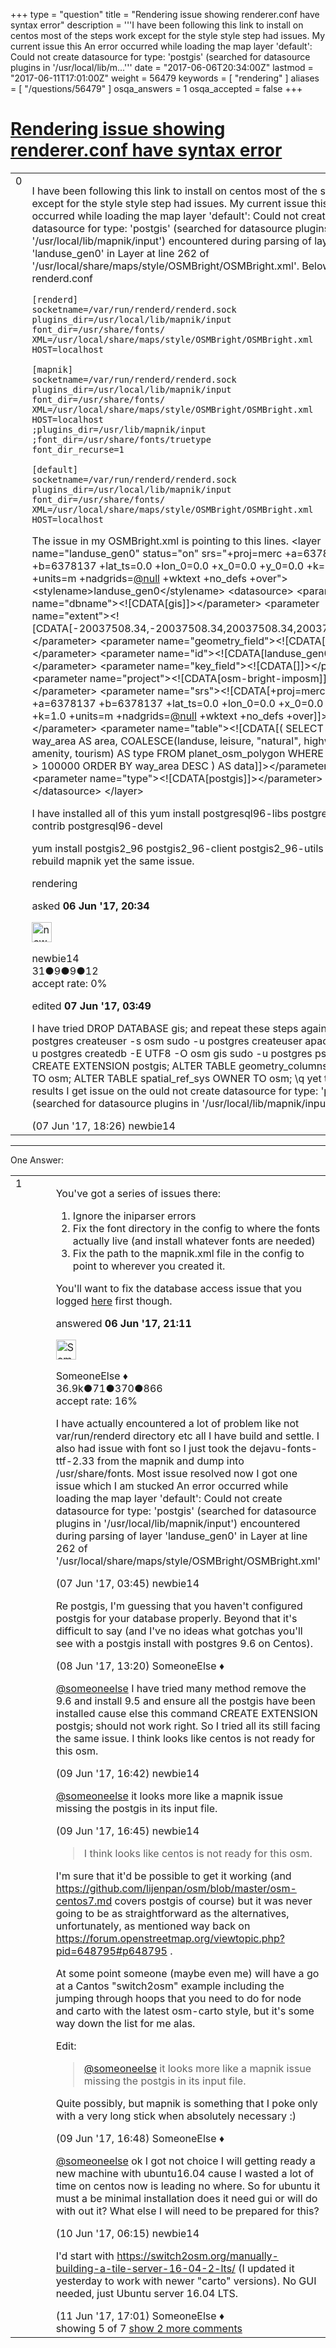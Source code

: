 +++
type = "question"
title = "Rendering issue showing renderer.conf have syntax error"
description = '''I have been following this link to install on centos most of the steps work except for the style style step had issues. My current issue this An error occurred while loading the map layer &#x27;default&#x27;: Could not create datasource for type: &#x27;postgis&#x27; (searched for datasource plugins in &#x27;/usr/local/lib/m...'''
date = "2017-06-06T20:34:00Z"
lastmod = "2017-06-11T17:01:00Z"
weight = 56479
keywords = [ "rendering" ]
aliases = [ "/questions/56479" ]
osqa_answers = 1
osqa_accepted = false
+++

<div class="headNormal">

# [Rendering issue showing renderer.conf have syntax error](/questions/56479/rendering-issue-showing-rendererconf-have-syntax-error)

</div>

<div id="main-body">

<div id="askform">

<table id="question-table" style="width:100%;">
<colgroup>
<col style="width: 50%" />
<col style="width: 50%" />
</colgroup>
<tbody>
<tr>
<td style="width: 30px; vertical-align: top"><div class="vote-buttons">
<span id="post-56479-upvote" class="ajax-command post-vote up" rel="nofollow" title="I like this post (click again to cancel)"> </span>
<div id="post-56479-score" class="post-score" title="current number of votes">
0
</div>
<span id="post-56479-downvote" class="ajax-command post-vote down" rel="nofollow" title="I dont like this post (click again to cancel)"> </span> <span id="favorite-mark" class="ajax-command favorite-mark" rel="nofollow" title="mark/unmark this question as favorite (click again to cancel)"> </span>
<div id="favorite-count" class="favorite-count">
&#10;</div>
</div></td>
<td><div id="item-right">
<div class="question-body">
<p>I have been following this link to install on centos most of the steps work except for the style style step had issues. My current issue this An error occurred while loading the map layer 'default': Could not create datasource for type: 'postgis' (searched for datasource plugins in '/usr/local/lib/mapnik/input') encountered during parsing of layer 'landuse_gen0' in Layer at line 262 of '/usr/local/share/maps/style/OSMBright/OSMBright.xml'. Below is my renderd.conf</p>
<pre><code>[renderd]
socketname=/var/run/renderd/renderd.sock
plugins_dir=/usr/local/lib/mapnik/input
font_dir=/usr/share/fonts/ 
XML=/usr/local/share/maps/style/OSMBright/OSMBright.xml
HOST=localhost
&#10;[mapnik]
socketname=/var/run/renderd/renderd.sock
plugins_dir=/usr/local/lib/mapnik/input
font_dir=/usr/share/fonts/ 
XML=/usr/local/share/maps/style/OSMBright/OSMBright.xml
HOST=localhost
;plugins_dir=/usr/lib/mapnik/input
;font_dir=/usr/share/fonts/truetype
font_dir_recurse=1
&#10;[default]
socketname=/var/run/renderd/renderd.sock
plugins_dir=/usr/local/lib/mapnik/input
font_dir=/usr/share/fonts/ 
XML=/usr/local/share/maps/style/OSMBright/OSMBright.xml
HOST=localhost</code></pre>
<p>The issue in my OSMBright.xml is pointing to this lines. &lt;layer name="landuse_gen0" status="on" srs="+proj=merc +a=6378137 +b=6378137 +lat_ts=0.0 +lon_0=0.0 +x_0=0.0 +y_0=0.0 +k=1.0 +units=m +nadgrids=<a href="https://help.openstreetmap.org/users/2957/nullpointer"></a><a href="https://help.openstreetmap.org/users/2957/nullpointer">@null</a></a> +wktext +no_defs +over"&gt; &lt;stylename&gt;landuse_gen0&lt;/stylename&gt; &lt;datasource&gt; &lt;parameter name="dbname"&gt;&lt;![CDATA[gis]]&gt;&lt;/parameter&gt; &lt;parameter name="extent"&gt;&lt;![CDATA[-20037508.34,-20037508.34,20037508.34,20037508.34]]&gt;&lt;/parameter&gt; &lt;parameter name="geometry_field"&gt;&lt;![CDATA[way]]&gt;&lt;/parameter&gt; &lt;parameter name="id"&gt;&lt;![CDATA[landuse_gen0]]&gt;&lt;/parameter&gt; &lt;parameter name="key_field"&gt;&lt;![CDATA[]]&gt;&lt;/parameter&gt; &lt;parameter name="project"&gt;&lt;![CDATA[osm-bright-imposm]]&gt;&lt;/parameter&gt; &lt;parameter name="srs"&gt;&lt;![CDATA[+proj=merc +a=6378137 +b=6378137 +lat_ts=0.0 +lon_0=0.0 +x_0=0.0 +y_0=0.0 +k=1.0 +units=m +nadgrids=<a href="https://help.openstreetmap.org/users/2957/nullpointer"></a><a href="https://help.openstreetmap.org/users/2957/nullpointer">@null</a></a> +wktext +no_defs +over]]&gt;&lt;/parameter&gt; &lt;parameter name="table"&gt;&lt;![CDATA[( SELECT way, way_area AS area, COALESCE(landuse, leisure, "natural", highway, amenity, tourism) AS type FROM planet_osm_polygon WHERE way_area &gt; 100000 ORDER BY way_area DESC ) AS data]]&gt;&lt;/parameter&gt; &lt;parameter name="type"&gt;&lt;![CDATA[postgis]]&gt;&lt;/parameter&gt; &lt;/datasource&gt; &lt;/layer&gt;</p>
<p>I have installed all of this yum install postgresql96-libs postgresql96-contrib postgresql96-devel</p>
<p>yum install postgis2_96 postgis2_96-client postgis2_96-utils and rebuild mapnik yet the same issue.</p>
</div>
<div id="question-tags" class="tags-container tags">
<span class="post-tag tag-link-rendering" rel="tag" title="see questions tagged &#39;rendering&#39;">rendering</span>
</div>
<div id="question-controls" class="post-controls">
&#10;</div>
<div class="post-update-info-container">
<div class="post-update-info post-update-info-user">
<p>asked <strong>06 Jun '17, 20:34</strong></p>
<img src="https://secure.gravatar.com/avatar/26750873415fcbe30ebf2fdeab499d99?s=32&amp;d=identicon&amp;r=g" class="gravatar" width="32" height="32" alt="newbie14&#39;s gravatar image" />
<p><span>newbie14</span><br />
<span class="score" title="31 reputation points">31</span><span title="9 badges"><span class="badge1">●</span><span class="badgecount">9</span></span><span title="9 badges"><span class="silver">●</span><span class="badgecount">9</span></span><span title="12 badges"><span class="bronze">●</span><span class="badgecount">12</span></span><br />
<span class="accept_rate" title="Rate of the user&#39;s accepted answers">accept rate:</span> <span title="newbie14 has no accepted answers">0%</span></p>
</div>
<div class="post-update-info post-update-info-edited">
<p><span> edited <strong>07 Jun '17, 03:49</strong> </span></p>
</div>
</div>
<div id="comments-container-56479" class="comments-container">
<span id="56500"></span>
<div id="comment-56500" class="comment">
<div id="post-56500-score" class="comment-score">
&#10;</div>
<div class="comment-text">
<p>I have tried DROP DATABASE gis; and repeat these steps again sudo -u postgres createuser -s osm sudo -u postgres createuser apache sudo -u postgres createdb -E UTF8 -O osm gis sudo -u postgres psql \c gis CREATE EXTENSION postgis; ALTER TABLE geometry_columns OWNER TO osm; ALTER TABLE spatial_ref_sys OWNER TO osm; \q yet the same results I get issue on the ould not create datasource for type: 'postgis' (searched for datasource plugins in '/usr/local/lib/mapnik/input')</p>
</div>
<div id="comment-56500-info" class="comment-info">
<span class="comment-age">(07 Jun '17, 18:26)</span> <span class="comment-user userinfo">newbie14</span>
</div>
</div>
</div>
<div id="comment-tools-56479" class="comment-tools">
&#10;</div>
<div class="clear">
&#10;</div>
<div id="comment-56479-form-container" class="comment-form-container">
&#10;</div>
<div class="clear">
&#10;</div>
</div></td>
</tr>
</tbody>
</table>

------------------------------------------------------------------------

<div class="tabBar">

<span id="sort-top"></span>

<div class="headQuestions">

One Answer:

</div>

</div>

<span id="56483"></span>

<div id="answer-container-56483" class="answer">

<table style="width:100%;">
<colgroup>
<col style="width: 50%" />
<col style="width: 50%" />
</colgroup>
<tbody>
<tr>
<td style="width: 30px; vertical-align: top"><div class="vote-buttons">
<span id="post-56483-upvote" class="ajax-command post-vote up" rel="nofollow" title="I like this post (click again to cancel)"> </span>
<div id="post-56483-score" class="post-score" title="current number of votes">
1
</div>
<span id="post-56483-downvote" class="ajax-command post-vote down" rel="nofollow" title="I dont like this post (click again to cancel)"> </span>
</div></td>
<td><div class="item-right">
<div class="answer-body">
<p>You've got a series of issues there:</p>
<ol>
<li>Ignore the iniparser errors</li>
<li>Fix the font directory in the config to where the fonts actually live (and install whatever fonts are needed)</li>
<li>Fix the path to the mapnik.xml file in the config to point to wherever you created it.</li>
</ol>
<p>You'll want to fix the database access issue that you logged <a href="https://help.openstreetmap.org/questions/56477/osm2pgsql-connection-to-database-failed-fatal-ident-authentication-failed-for-user-postgres">here</a> first though.</p>
</div>
<div class="answer-controls post-controls">
&#10;</div>
<div class="post-update-info-container">
<div class="post-update-info post-update-info-user">
<p>answered <strong>06 Jun '17, 21:11</strong></p>
<img src="https://secure.gravatar.com/avatar/0bf1aa22f7f5e045b0eb8beb79fe7907?s=32&amp;d=identicon&amp;r=g" class="gravatar" width="32" height="32" alt="SomeoneElse&#39;s gravatar image" />
<p><span>SomeoneElse ♦</span><br />
<span class="score" title="36866 reputation points"><span>36.9k</span></span><span title="71 badges"><span class="badge1">●</span><span class="badgecount">71</span></span><span title="370 badges"><span class="silver">●</span><span class="badgecount">370</span></span><span title="866 badges"><span class="bronze">●</span><span class="badgecount">866</span></span><br />
<span class="accept_rate" title="Rate of the user&#39;s accepted answers">accept rate:</span> <span title="SomeoneElse has 228 accepted answers">16%</span></p>
</div>
</div>
<div id="comments-container-56483" class="comments-container">
<span id="56485"></span>
<div id="comment-56485" class="comment">
<div id="post-56485-score" class="comment-score">
&#10;</div>
<div class="comment-text">
<p>I have actually encountered a lot of problem like not var/run/renderd directory etc all I have build and settle. I also had issue with font so I just took the dejavu-fonts-ttf-2.33 from the mapnik and dump into /usr/share/fonts. Most issue resolved now I got one issue which I am stucked An error occurred while loading the map layer 'default': Could not create datasource for type: 'postgis' (searched for datasource plugins in '/usr/local/lib/mapnik/input') encountered during parsing of layer 'landuse_gen0' in Layer at line 262 of '/usr/local/share/maps/style/OSMBright/OSMBright.xml'</p>
</div>
<div id="comment-56485-info" class="comment-info">
<span class="comment-age">(07 Jun '17, 03:45)</span> <span class="comment-user userinfo">newbie14</span>
</div>
</div>
<span id="56530"></span>
<div id="comment-56530" class="comment">
<div id="post-56530-score" class="comment-score">
&#10;</div>
<div class="comment-text">
<p>Re postgis, I'm guessing that you haven't configured postgis for your database properly. Beyond that it's difficult to say (and I've no ideas what gotchas you'll see with a postgis install with postgres 9.6 on Centos).</p>
</div>
<div id="comment-56530-info" class="comment-info">
<span class="comment-age">(08 Jun '17, 13:20)</span> <span class="comment-user userinfo">SomeoneElse ♦</span>
</div>
</div>
<span id="56560"></span>
<div id="comment-56560" class="comment">
<div id="post-56560-score" class="comment-score">
&#10;</div>
<div class="comment-text">
<p><a href="https://help.openstreetmap.org/users/387/someoneelse">@someoneelse</a> I have tried many method remove the 9.6 and install 9.5 and ensure all the postgis have been installed cause else this command CREATE EXTENSION postgis; should not work right. So I tried all its still facing the same issue. I think looks like centos is not ready for this osm.</p>
</div>
<div id="comment-56560-info" class="comment-info">
<span class="comment-age">(09 Jun '17, 16:42)</span> <span class="comment-user userinfo">newbie14</span>
</div>
</div>
<span id="56561"></span>
<div id="comment-56561" class="comment">
<div id="post-56561-score" class="comment-score">
&#10;</div>
<div class="comment-text">
<p><a href="https://help.openstreetmap.org/users/387/someoneelse">@someoneelse</a> it looks more like a mapnik issue missing the postgis in its input file.</p>
</div>
<div id="comment-56561-info" class="comment-info">
<span class="comment-age">(09 Jun '17, 16:45)</span> <span class="comment-user userinfo">newbie14</span>
</div>
</div>
<span id="56562"></span>
<div id="comment-56562" class="comment">
<div id="post-56562-score" class="comment-score">
&#10;</div>
<div class="comment-text">
<blockquote>
<p>I think looks like centos is not ready for this osm.</p>
</blockquote>
<p>I'm sure that it'd be possible to get it working (and <a href="https://github.com/lijenpan/osm/blob/master/osm-centos7.md">https://github.com/lijenpan/osm/blob/master/osm-centos7.md</a> covers postgis of course) but it was never going to be as straightforward as the alternatives, unfortunately, as mentioned way back on <a href="https://forum.openstreetmap.org/viewtopic.php?pid=648795#p648795">https://forum.openstreetmap.org/viewtopic.php?pid=648795#p648795</a> .</p>
<p>At some point someone (maybe even me) will have a go at a Cantos "switch2osm" example including the jumping through hoops that you need to do for node and carto with the latest osm-carto style, but it's some way down the list for me alas.</p>
<p>Edit:</p>
<blockquote>
<p><a href="https://help.openstreetmap.org/users/387/someoneelse"></a><a href="https://help.openstreetmap.org/users/387/someoneelse">@someoneelse</a> it looks more like a mapnik issue missing the postgis in its input file.</p>
</blockquote>
<p>Quite possibly, but mapnik is something that I poke only with a very long stick when absolutely necessary :)</p>
</div>
<div id="comment-56562-info" class="comment-info">
<span class="comment-age">(09 Jun '17, 16:48)</span> <span class="comment-user userinfo">SomeoneElse ♦</span>
</div>
</div>
<span id="56569"></span>
<div id="comment-56569" class="comment not_top_scorer">
<div id="post-56569-score" class="comment-score">
&#10;</div>
<div class="comment-text">
<p><a href="https://help.openstreetmap.org/users/387/someoneelse">@someoneelse</a> ok I got not choice I will getting ready a new machine with ubuntu16.04 cause I wasted a lot of time on centos now is leading no where. So for ubuntu it must a be minimal installation does it need gui or will do with out it? What else I will need to be prepared for this?</p>
</div>
<div id="comment-56569-info" class="comment-info">
<span class="comment-age">(10 Jun '17, 06:15)</span> <span class="comment-user userinfo">newbie14</span>
</div>
</div>
<span id="56580"></span>
<div id="comment-56580" class="comment not_top_scorer">
<div id="post-56580-score" class="comment-score">
&#10;</div>
<div class="comment-text">
<p>I'd start with <a href="https://switch2osm.org/manually-building-a-tile-server-16-04-2-lts/">https://switch2osm.org/manually-building-a-tile-server-16-04-2-lts/</a> (I updated it yesterday to work with newer "carto" versions). No GUI needed, just Ubuntu server 16.04 LTS.</p>
</div>
<div id="comment-56580-info" class="comment-info">
<span class="comment-age">(11 Jun '17, 17:01)</span> <span class="comment-user userinfo">SomeoneElse ♦</span>
</div>
</div>
</div>
<div id="comment-tools-56483" class="comment-tools">
<span class="comments-showing"> showing 5 of 7 </span> <a href="#" class="show-all-comments-link">show 2 more comments</a>
</div>
<div class="clear">
&#10;</div>
<div id="comment-56483-form-container" class="comment-form-container">
&#10;</div>
<div class="clear">
&#10;</div>
</div></td>
</tr>
</tbody>
</table>

</div>

<div class="paginator-container-left">

</div>

</div>

</div>

